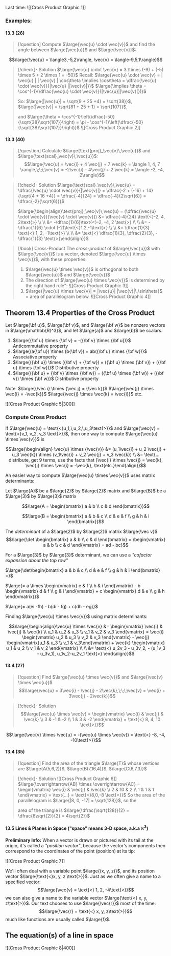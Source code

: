 
Last time:
![[Cross Product Graphic 1]]

### Examples:

#### 13.3 (26)

>[!question]
Compute $\large{\vec{u} \cdot \vec{v}}$ and find the angle between $\large{\vec{u}}$ and $\large{\vec{v}}$:

$$\large{\vec{u} = \langle3,-5,2\rangle, \vec{v} = \langle-9,5,1\rangle}$$

>[!check]- Solution
>$\large{\vec{u} \cdot \vec{v} = 3 \times (-9) + (-5) \times 5 + 2 \times 1 = -50}$
>Recall: $\large{\vec{u} \cdot \vec{v} = | \vec{u} | | \vec{v} | \cos\theta \implies \cos\theta = \dfrac{\vec{u} \cdot \vec{v}}{|\vec{u} ||\vec{v}|}}$
>$\large{\implies \theta = \cos^{-1}(\dfrac{\vec{u} \cdot \vec{v}}{|\vec{u}||\vec{v}|})}$
>
>So: $\large{|\vec{u}| = \sqrt{9 + 25 +4} = \sqrt{38}}$, $\large{|\vec{v}| = \sqrt{81 + 25 + 1} = \sqrt{107}}$,
>
>and $\large{\theta = \cos^{-1}\left(\dfrac{-50}{\sqrt{38}\sqrt{107}}\right) = \pi - \cos^{-1}\left(\dfrac{-50}{\sqrt{38}\sqrt{107}}\right)}$
>![[Cross Product Graphic 2]]

#### 13.3 (40)

>[!question] Calculate $\large{\text{proj}_\vec{v}\,\vec{u}}$ and $\large{\text{scal}_\vec{v}\,\vec{u}}$:
>$$\large{\vec{u} = \vec{i} + 4 \vec{j} + 7 \vec{k} = \langle 1, 4, 7 \rangle,\;\;\;\vec{v} = -2\vec{i} - 4\vec{j} + 2 \vec{k} = \langle -2, -4, 2\rangle}$$

>[!check]- Solution
> $\large{\text{scal}_\vec{v}\,\vec{u} = \dfrac{\vec{u} \cdot \vec{v}}{|\vec{v}|} = \dfrac{-2 + (-16) + 14}{\sqrt{4 + 16 +4}} = \dfrac{-4}{24} = \dfrac{-4}{2\sqrt{6}} = \dfrac{-2}{\sqrt{6}}}$
> 
>$\large{\begin{align}\text{proj}_\vec{v}\,\vec{u} = (\dfrac{\vec{u} \cdot \vec{v}}{\vec{v} \cdot \vec{v}}) &= \dfrac{-4}{24} \text{<}-2, 4, 2\text{>} \\ \\ &= -\dfrac{1}{6}\text{<}-2, -4, 2 \text{>} \\ \\ &= -\dfrac{1}{6} \cdot (-2)\text{<}1,2,-1\text{>} \\ \\ &= \dfrac{1}{3} \text{<} 1, 2, -1\text{>} \\ \\ &= \text{<} \dfrac{1}{3}, \dfrac{2}{3}, -\dfrac{1}{3} \text{>}\end{align}}$

>[!book] Cross-Product
The *cross-product* of $\large{\vec{u}}$ with $\large{\vec{v}}$ is a vector, denoted $\large{\vec{u} \times \vec{v}}$, with these properties:
> 1. $\large{\vec{u} \times \vec{v}}$ is orthogonal to both $\large{\vec{u}}$ and $\large{\vec{v}}$
> 2. The direction of $\large{\vec{u} \times \vec{v}}$ is determined by the 
>    right hand rule":
>    ![[Cross Product Graphic 3]]
> 3. $\large{|\vec{u} \times \vec{v}| = |\vec{u}| |\vec{v}|\,\sin\theta}$
>  = area of parallelogram below.
>  ![[Cross Product Graphic 4]]


## Theorem 13.4 Properties of the Cross Product

Let $\large{\bf u}$, $\large{\bf v}$, and $\large{\bf w}$ be nonzero vectors in $\large{\mathbb{R}^3}$, and let $\large{a}$ and $\large{b}$ be scalars.

1. $\large{{\bf u} \times {\bf v} = -({\bf v} \times {\bf u})}$ Anticommutative property
2. $\large{(a{\bf u}) \times (b{\bf v}) = ab({\bf u} \times {\bf w})}$ Associative property
3. $\large{({\bf u}) \times ({\bf v} + {\bf w}) = ({\bf u} \times {\bf v}) + ({\bf u} \times {\bf w})}$ Distributive property
4. $\large{({\bf u} + {\bf v} \times {\bf w}) = ({\bf u} \times {\bf w}) + ({\bf v}) \times {\bf w}}$ Distributive property

Note: 
$\large{{\vec i} \times {\vec j} = {\vec k}}$
$\large{\vec{j} \times \vec{i} = -\vec{k}}$
$\large{\vec{j} \times \vec{k} = \vec{i}}$
etc.

![[Cross Product Graphic 5|300]]

### Compute Cross Product

If $\large{\vec{u} = \text{<}u_1,\,u_2,\,u_3\text{>}}$ and $\large{\vec{v} = \text{<}v_1, v_2, v_3 \text{>}}$, then one way to compute $\large{\vec{u} \times \vec{v}}$ is

$$\large{\begin{align} \vec{u} \times {\vec{v}} &= (u_1\vec{i} + u_2 \vec{j} + u_3 \vec{k}) \times (v_1\vec{i} + v_2 \vec{j} + v_3 \vec{k}) \\ &= \text{... distribute, get 9 terms, use the facts that }\vec{i} \times \vec{j} = \vec{k}, \vec{j} \times \vec{i} = -\vec{k}, \text{etc.}\end{align}}$$


An easier way to compute $\large{\vec{u} \times \vec{v}}$ uses matrix determinants:

Let $\large{A}$ be a $\large{2}$ by $\large{2}$ matrix
and $\large{B}$ be a $\large{3}$ by $\large{3}$ matrix

$$\large{A = \begin{bmatrix} a & b \\ c & d \end{bmatrix}}$$

$$\large{B = \begin{bmatrix} a & b & c \\ d & e & f \\ g & h & i \end{bmatrix}}$$

The *determinant* of a $\large{2}$ by $\large{2}$ matrix $\large{\vec v}$
$$\large{\det \begin{bmatrix} a & b \\ c & d \end{bmatrix} = \begin{vmatrix} a & b \\ c & d \end{vmatrix} = ad - bc}$$

For a $\large{3}$ by $\large{3}$ determinant, we can use a *"cofactor expansion about the top row"*

$\large{\det\begin{bmatrix} a & b & c \\ d & e & f \\ g & h & i \end{bmatrix} =}$

$\large{= a \times \begin{vmatrix} e & f \\ h & i \end{vmatrix} - b \begin{vmatrix} d & f \\ g & i \end{vmatrix} + c \begin{vmatrix} d & e \\ g & h \end{vmatrix}}$

$\large{= a(ei -fh) - b(di - fg) + c(dh - eg)}$

Finding $\large{\vec{u} \times \vec{v}}$ using matrix determinants:

$$\large{\begin{align}\vec{u} \times \vec{v} &= \begin{vmatrix} \vec{i} & \vec{j} & \vec{k} \\ u_1 & u_2 & u_3 \\ v_1 & v_2 & v_3 \end{vmatrix} = \vec{i} \begin{vmatrix} u_2 & u_3 \\ v_2 & v_3 \end{vmatrix} - \vec{j} \begin{vmatrix}u_1 & u_3 \\ v_1 & v_3\end{vmatrix} + \vec{k} \begin{vmatrix} u_1 & u_2 \\ v_1 & v_2 \end{vmatrix} \\ \\ &= \text{<} u_2v_3 - u_3v_2, - (u_1v_3 - u_3v_1), u_1v_2-u_2v_1 \text{>} \end{align}}$$

#### 13.4 (27)

>[!question] 
> Find $\large{\vec{u} \times \vec{v}}$ and $\large{\vec{v} \times \vec{u}}$
$$\large{\vec{u} = 3\vec{i} - \vec{j} - 2\vec{k},\;\;\;\vec{v} = \vec{i} + 3\vec{j} - 2\vec{k}}$$

>[!check]- Solution
> $$\large{\vec{u} \times \vec{v} = \begin{vmatrix} \vec{i} & \vec{j} & \vec{k} \\ 3 & -1 & -2 \\ 1 & 3 & -2 \end{vmatrix} = \text{<} 8, 4, 10 \text{>}}$$
> 
$$\large{\vec{v} \times \vec{u} = -(\vec{u} \times \vec{v}) = \text{<} -8, -4, -10\text{>}}$$

#### 13.4 (35)

>[!question] Find the area of the triangle $\large{T}$ whose vertices are $\large{A(5,6,2)}$, $\large{B(7,16,4)}$, $\large{C(6,7,3)}$

>[!check]- Solution
>![[Cross Product Graphic 6]]
>$\large{\overrightarrow{AB} \times \overrightarrow{AC} = \begin{vmatrix} \vec{i} & \vec{j} & \vec{k} \\ 2 & 10 & 2 \\ 1 & 1 & 1 \end{vmatrix} = \text{...} = \text{<}8,0,-8 \text{>}}$
>So the area of the parallelogram is $\large{|8, 0, -17| = \sqrt{128}}$, so the 
>
>area of the triangle is $\large{\dfrac{\sqrt{128}}{2} = \dfrac{8\sqrt{2}}{2} = 4\sqrt{2}}$

#### 13.5 Lines & Planes in Space ("space" means 3-D space, a.k.a $\mathbb{R}^3$)

**Preliminary Info:**
When a vector is drawn or pictured with its tail at the origin, it's called a *"position vector"*, because the vector's components then correspond to the coordinates of the point (position) at its tip:

![[Cross Product Graphic 7]]

We'll often deal with a variable point $\large{(x, y, z)}$, and its position vector $\large{\text{<}x, y, z \text{>}}$. Just as we often give a name to a specified vector:
$$\large{\vec{v} = \text{<} 1, 2, -4\text{>}}$$
we can also give a name to the variable vector $\large{\text{<} x, y, z\text{>}}$.
Our text chooses to use $\large{\vec{r}}$ most of the time:
$$\large{\vec{r} = \text{<} x, y, z\text{>}}$$
much like functions are usually called $\large{f}$.

## The equation(s) of a line in space
![[Cross Product Graphic 8|400]]